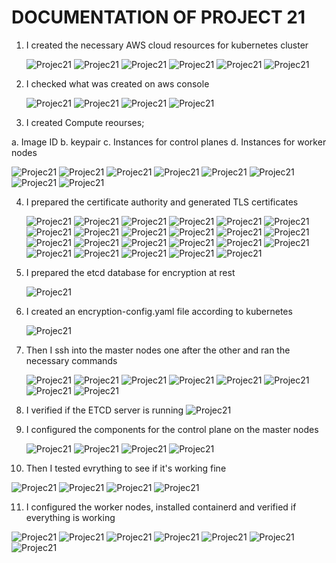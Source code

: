 # DOCUMENTATION OF PROJECT 21

1. I created the necessary AWS cloud resources for kubernetes cluster

   
    ![Projec21](images/image1.PNG)
     ![Projec21](images/image2.PNG)
     ![Projec21](images/image3.PNG)
     ![Projec21](images/image4.PNG)
     ![Projec21](images/image9.PNG)
     ![Projec21](images/image10.PNG)
     


2. I checked what was created on aws console

    ![Projec21](images/image5.PNG)
     ![Projec21](images/image6.PNG)
     ![Projec21](images/image7.PNG)
     ![Projec21](images/image8.PNG)

3. I created Compute reourses;

a. Image ID
b. keypair
c. Instances for control planes
d. Instances for worker nodes

![Projec21](images/image11.PNG)
     ![Projec21](images/image12.PNG)
     ![Projec21](images/image13.PNG)
     ![Projec21](images/image14.PNG)
     ![Projec21](images/image15.PNG)
     ![Projec21](images/image16.PNG)
     ![Projec21](images/image17.PNG)
     ![Projec21](images/image18.PNG)

4. I prepared the certificate authority and generated TLS certificates

     ![Projec21](images/image19.PNG)
     ![Projec21](images/image20.PNG)
     ![Projec21](images/image21.PNG)
     ![Projec21](images/image22.PNG)
     ![Projec21](images/image23.PNG)
     ![Projec21](images/image24.PNG)
     ![Projec21](images/image25.PNG)
     ![Projec21](images/image26.PNG)
     ![Projec21](images/image27.PNG)
     ![Projec21](images/image28.PNG)
     ![Projec21](images/image29.PNG)
     ![Projec21](images/image30.PNG)
     ![Projec21](images/image31.PNG)
     ![Projec21](images/image32.PNG)
     ![Projec21](images/image33.PNG)
     ![Projec21](images/image34.PNG)
     ![Projec21](images/image35.PNG)
     ![Projec21](images/image36.PNG)
     ![Projec21](images/image37.PNG)
     ![Projec21](images/image38.PNG)
     ![Projec21](images/image39.PNG)
     ![Projec21](images/image40.PNG)
     ![Projec21](images/image41.PNG)


5. I prepared the etcd database for encryption at rest

    ![Projec21](images/image42.PNG)

6. I created an encryption-config.yaml file according to kubernetes

   ![Projec21](images/image43.PNG)
  
7. Then I ssh into the master nodes one after the other and ran the necessary commands

   
   ![Projec21](images/image44.PNG)
   ![Projec21](images/image45.PNG)
   ![Projec21](images/image46.PNG)
   ![Projec21](images/image47.PNG)
   ![Projec21](images/image48.PNG)
   ![Projec21](images/image49.PNG)
   ![Projec21](images/image50.PNG)
   ![Projec21](images/image51.PNG)

8. I verified if the ETCD server is running
    ![Projec21](images/image52.PNG)

9. I configured the components for the control plane on the master nodes

   ![Projec21](images/image53.PNG)
   ![Projec21](images/image54.PNG)
   ![Projec21](images/image55.PNG)
   ![Projec21](images/image56.PNG)

10. Then I tested evrything to see if it's working fine

   ![Projec21](images/image57.PNG)
   ![Projec21](images/image58.PNG)
   ![Projec21](images/image59.PNG)
   ![Projec21](images/image60.PNG)


11. I configured the worker nodes, installed containerd and verified if everything is working

   ![Projec21](images/image61.PNG)
   ![Projec21](images/image62.PNG)
   ![Projec21](images/image63.PNG)
   ![Projec21](images/image64.PNG)
   ![Projec21](images/image65.PNG)
   ![Projec21](images/image66.PNG)
   ![Projec21](images/image67.PNG)